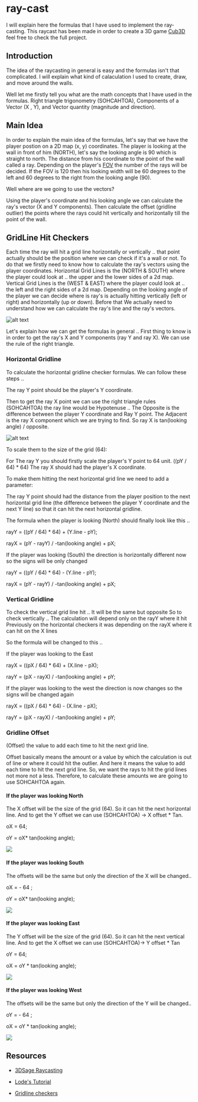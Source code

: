 # ray-cast

I will explain here the formulas that I have used to implement the ray-casting. This raycast has been made in order to create a 3D game [Cub3D](https://github.com/Saxsori/cub3d) feel free to check the full project.
## Introduction
The idea of the raycasting in general is easy and the formulas isn't that complicated. I will explain what kind of calaculation I used to create, draw, and move around the walls.

Well let me firstly tell you what are the math concepts that I have used in the formulas. Right triangle trigonometry (SOHCAHTOA), Components of a Vector (X , Y), and Vector quantity (magnitude and direction). 

## Main Idea
In order to explain the main idea of the formulas, let's say that we have the player postion on a 2D map (x, y) coordinates. The player is looking at the wall in front of him (NORTH), let's say the looking angle is 90 which is straight to north. The distance from his coordinate to the point of the wall called a ray. Depending on the player's [FOV](https://www.techtarget.com/whatis/definition/field-of-view-FOV) the number of the rays will be decided. If the FOV is 120 then his looking width will be 60 degrees to the left and 60 degrees to the right from the looking angle (90).

Well where are we going to use the vectors?

Using the player's coordinate and his looking angle we can calculate the ray's vector (X and Y components). Then calculate the offset (gridline outlier) the points where the rays could hit vertically and horizontally till the point of the wall.

## GridLine Hit Checkers
Each time the ray will hit a grid line horizontally or vertically .. that point actually should be the position where we can check if it's a wall or not. To do that we firstly need to know how to calculate the ray's vectors using the player coordinates. Horizontal Grid Lines is the (NORTH & SOUTH) where the player could look at .. the upper and the lower sides of a 2d map. Vertical Grid Lines is the (WEST & EAST) where the player could look at .. the left and the right sides of a 2d map.
Depending on the looking angle of the player we can decide where is ray's is actually hitting vertically (left or right) and horizontally (up or down). Before that We actually need to understand how we can calculate the ray's line and the ray's vectors.

![alt text](https://github.com/Saxsori/ray-cast/blob/main/images/1.png)

Let's explain how we can get the formulas in general ..
First thing to know is in order to get the ray's X and Y components (ray Y and ray X). We can use the rule of the right triangle. 

### Horizontal Gridline

To calculate the horizontal gridline checker formulas. We can follow these steps ..

The ray Y point should be the player's Y coordinate.

Then to get the ray X point we can use the right triangle rules (SOHCAHTOA) the ray line would be Hypotenuse .. The Opposite is the difference between the player Y coordinate and Ray Y point. The Adjacent is the ray X component which we are trying to find. So ray X is tan(looking angle) / opposite.

 ![alt text](https://github.com/Saxsori/ray-cast/blob/main/images/4.png)
 
 
To scale them to the size of the grid (64):

For The ray Y you should firstly scale the player's Y point to 64 unit. ((pY / 64) * 64)
The ray X should had the player's X coordinate.

To make them hitting the next horizontal grid line we need to add a parameter:

The ray Y point should had  the distance from the player position to the next horizontal grid line (the difference between the player Y coordinate and the next Y line) so that it can hit the next horizontal gridline.

The formula when the player is looking (North) should finally look like this ..

rayY = ((pY / 64) * 64) + (Y.line - pY);

rayX = (pY - rayY) / -tan(looking angle) + pX;


If the player was looking (South) the direction is horizontally different now so the signs will be only changed

rayY = ((pY / 64) * 64) - (Y.line - pY);

rayX = (pY - rayY) / -tan(looking angle) + pX;


### Vertical Gridline 

To check the vertical grid line hit .. It will be the same but opposite
So to check vertically .. The calculation will depend only on the rayY where it hit 
Previously on the horizontal checkers it was depending on the rayX where it can hit on the X lines

So the formula will be changed to this ..

If the player was looking to the East

rayX = ((pX / 64) * 64) + (X.line - pX);

rayY = (pX - rayX) / -tan(looking angle) + pY;

If the player was looking to the west the direction is now changes so the signs will be changed again 

rayX = ((pX / 64) * 64) - (X.line - pX);

rayY = (pX - rayX) / -tan(looking angle) + pY;

### Gridline Offset

(Offset) the value to add each time to hit the next grid line.

Offset basically means the amount or a value by which the calculation is out of line or where it could hit the outlier. And here it means the value to add each time to hit the next grid line. So, we want the rays to hit the grid lines not more not a less. Therefore, to calculate these amounts we are going to use SOHCAHTOA again.

#### If the player was looking North
The X offset will be the size of the grid (64). So it can hit the next horizontal line. And to get the Y offset we can use (SOHCAHTOA) -> X offset * Tan.

oX = 64;

oY = oX* tan(looking angle);

![](https://github.com/Saxsori/ray-cast/blob/main/images/H-U.png)

#### If the player was looking South

The offsets will be the same but only the direction of the X will be changed..

oX = - 64 ;

oY = oX* tan(looking angle);


![](https://github.com/Saxsori/ray-cast/blob/main/images/H-D.png)

#### If the player was looking East

The Y offset will be the size of the grid (64). So it can hit the next vertical line. And to get the X offset we can use (SOHCAHTOA)-> Y offset * Tan

oY = 64;

oX = oY * tan(looking angle);

![](https://github.com/Saxsori/ray-cast/blob/main/images/V-R.png)

#### If the player was looking West

The offsets will be the same but only the direction of the Y will be changed..

oY = - 64 ;

oX = oY * tan(looking angle);

![](https://github.com/Saxsori/ray-cast/blob/main/images/V-L.png)


## Resources
- [3DSage Raycasting](https://www.youtube.com/watch?v=gYRrGTC7GtA)

- [Lode's Tutorial](https://lodev.org/cgtutor/raycasting.html)

- [Gridline checkers](https://www.permadi.com/tutorial/raycast/rayc7.html)
